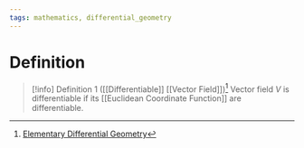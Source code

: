 ```yaml
---
tags: mathematics, differential_geometry
---
```


# Definition

> [!info] Definition 1 ([[Differentiable]] [[Vector Field]])[^1]
> Vector field $V$ is differentiable if its [[Euclidean Coordinate Function]] are differentiable.

[^1]: [Elementary Differential Geometry](zotero://open-pdf/library/items/F6CCEWIU?page=26)